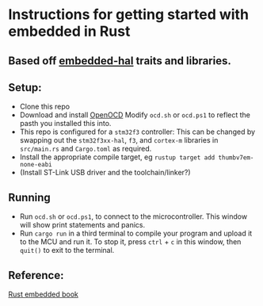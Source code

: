 # Instructions for getting started with embedded in Rust
## Based off [embedded-hal](https://github.com/rust-embedded/embedded-hal) traits and libraries.



## Setup:
- Clone this repo
- Download and install [OpenOCD](http://openocd.org/) Modify `ocd.sh` or 
`ocd.ps1` to reflect the pasth you installed this into.
- This repo is configured for a `stm32f3` controller: This can be changed
by swapping out the `stm32f3xx-hal`, `f3`,  and `cortex-m` libraries in `src/main.rs`
and `Cargo.toml` as required.
- Install the appropriate compile target, eg `rustup target add thumbv7em-none-eabi`
- (Install ST-Link USB driver and the toolchain/linker?)

## Running
- Run `ocd.sh` or `ocd.ps1`, to connect to the microcontroller. This window will
show print statements and panics.
- Run `cargo run` in a third terminal to compile your program and upload it to the MCU and
 run it. To stop it, press `ctrl` + `c` in this window,
then `quit()` to exit to the terminal.


## Reference:
[Rust embedded book](https://rust-embedded.github.io/book)
